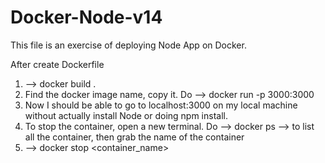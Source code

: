 # Docker-Node-v14

This file is an exercise of deploying Node App on Docker.

After create Dockerfile

1. --> docker build .
2. Find the docker image name, copy it. Do --> docker run -p 3000:3000 <imageID>
3. Now I should be able to go to localhost:3000 on my local machine without actually install Node or doing npm install.
4. To stop the container, open a new terminal. Do --> docker ps --> to list all the container, then grab the name of the container
5. --> docker stop <container_name>
